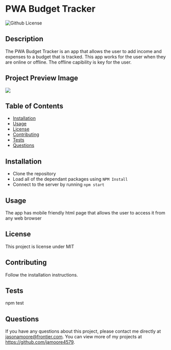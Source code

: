 # PWA Budget Tracker
  ![Github License](http://img.shields.io/badge/license-MIT-blue.svg)
  

  ## Description
  The PWA Budget Tracker is an app that allows the user to add income and expenses to a budget that is tracked. This app works for the user when they are online or offline. The offline capibility is key for the user.

  ## Project Preview Image
  
  <img src=".public/img/Screen_Grab.JPG">

  ## Table of Contents
  * [Installation](#installation)
  * [Usage](#usage)
  * [License](#license)
  * [Contributing](#contributing)
  * [Tests](#tests)
  * [Questions](#questions)
  
  ## Installation
  * Clone the repository 
  * Load all of the dependant packages using `NPM Install` 
  * Connect to the server by running `npm start`

  ## Usage
  The app has mobile friendly html page that allows the user to access it from any web browser

  ## License
  This project is license under MIT

  ## Contributing
  Follow the installation instructions.

  ## Tests
  npm test

  ## Questions
  If you have any questions about this project, please contact me directly at jasonamoore@frontier.com. You can view more of my projects at https://github.com/jamoore4579.
  